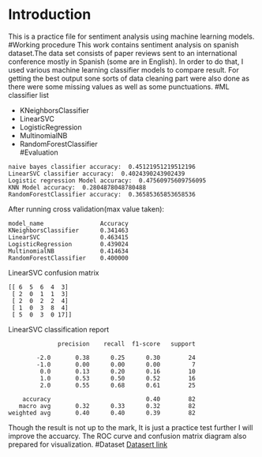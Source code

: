 # Introduction
This is a practice file for sentiment analysis using machine learning models.
#Working procedure
This work contains sentiment analysis on spanish dataset.The data set consists of paper reviews sent to an international conference mostly in Spanish (some are in English).
In order to do that, I used various machine learning classifier models to compare result. For getting the best output sone sorts of data cleaning part were also done as there were some missing values as well as some punctuations.
#ML classifier list
* KNeighborsClassifier      
* LinearSVC                 
* LogisticRegression        
* MultinomialNB             
* RandomForestClassifier  
#Evaluation  
```
naive bayes classifier accuracy:  0.45121951219512196
LinearSVC classifier accuracy:  0.4024390243902439
Logistic regression Model accuracy:  0.47560975609756095
KNN Model accuracy:  0.2804878048780488
RandomForestClassifier accuracy:  0.36585365853658536
```
After running cross validation(max value taken):
```
model_name                Accuracy
KNeighborsClassifier      0.341463
LinearSVC                 0.463415
LogisticRegression        0.439024
MultinomialNB             0.414634
RandomForestClassifier    0.400000
```
LinearSVC confusion matrix
```
[[ 6  5  6  4  3]
 [ 2  0  1  1  3]
 [ 2  0  2  2  4]
 [ 1  0  3  8  4]
 [ 5  0  3  0 17]]
```
LinearSVC classification report
```
              precision    recall  f1-score   support

        -2.0       0.38      0.25      0.30        24
        -1.0       0.00      0.00      0.00         7
         0.0       0.13      0.20      0.16        10
         1.0       0.53      0.50      0.52        16
         2.0       0.55      0.68      0.61        25

    accuracy                           0.40        82
   macro avg       0.32      0.33      0.32        82
weighted avg       0.40      0.40      0.39        82

```
Though the result is not up to the mark, It is just a practice test further I will improve the accuarcy.
The ROC curve and confusion matrix diagram also prepared for visualization.
#Dataset
[Datasert link](https://archive.ics.uci.edu/ml/datasets/Paper+Reviews)
